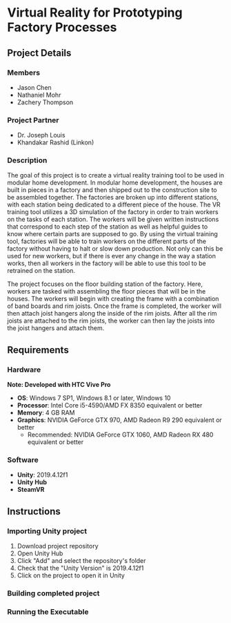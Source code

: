 # Virtual Reality for Prototyping Factory Processes

## Project Details
### Members
- Jason Chen
- Nathaniel Mohr
- Zachery Thompson

### Project Partner 
- Dr. Joseph Louis
- Khandakar Rashid (Linkon)

### Description
The goal of this project is to create a virtual reality training tool to be used in modular home development. In modular home development, the houses are built in pieces in a factory and then shipped out to the construction site to be assembled together. The factories are broken up into different stations, with each station being dedicated to a different piece of the house. The VR training tool utilizes a 3D simulation of the factory in order to train workers on the tasks of each station. The workers will be given written instructions that correspond to each step of the station as well as helpful guides to know where certain parts are supposed to go. By using the virtual training tool, factories will be able to train workers on the different parts of the factory without having to halt or slow down production. Not only can this be used for new workers, but if there is ever any change in the way a station works, then all workers in the factory will be able to use this tool to be retrained on the station.
    
The project focuses on the floor building station of the factory. Here, workers are tasked with assembling the floor pieces that will be in the houses. The workers will begin with creating the frame with a combination of band boards and rim joists. Once the frame is completed, the worker will then attach joist hangers along the inside of the rim joists. After all the rim joists are attached to the rim joists, the worker can then lay the joists into the joist hangers and attach them.

## Requirements
### Hardware
**Note: Developed with HTC Vive Pro**
- **OS**: Windows 7 SP1, Windows 8.1 or later, Windows 10
- **Processor**: Intel Core i5-4590/AMD FX 8350 equivalent or better
- **Memory**: 4 GB RAM
- **Graphics**: NVIDIA GeForce GTX 970, AMD Radeon R9 290 equivalent or better
  -  Recommended: NVIDIA GeForce GTX 1060, AMD Radeon RX 480 equivalent or better
### Software
- **Unity**: 2019.4.12f1 
- **Unity Hub**
- **SteamVR**

## Instructions
### Importing Unity project
1. Download project repository
2. Open Unity Hub
3. Click "Add" and select the repository's folder
4. Check that the "Unity Version" is 2019.4.12f1
5. Click on the project to open it in Unity
### Building completed project
### Running the Executable
